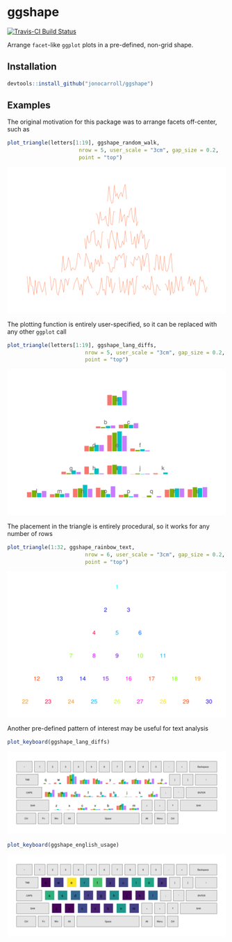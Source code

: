 # ggshape

[![Travis-CI Build Status](https://travis-ci.org/jonocarroll/ggshape.svg?branch=master)](https://travis-ci.org/jonocarroll/ggshape)

Arrange `facet`-like `ggplot` plots in a pre-defined, non-grid shape.

## Installation

``` r
devtools::install_github("jonocarroll/ggshape")
```

## Examples

The original motivation for this package was to arrange facets off-center, such as

``` r
plot_triangle(letters[1:19], ggshape_random_walk,
                       nrow = 5, user_scale = "3cm", gap_size = 0.2,
                       point = "top")
```
![](man/figures/random_triangle_up.png)

The plotting function is entirely user-specified, so it can be replaced with any other `ggplot` call

``` r
plot_triangle(letters[1:19], ggshape_lang_diffs,
                         nrow = 5, user_scale = "3cm", gap_size = 0.2,
                         point = "top")
```
![](man/figures/languages_triangle_up.png)

The placement in the triangle is entirely procedural, so it works for any number of rows

``` r
plot_triangle(1:32, ggshape_rainbow_text,
                         nrow = 6, user_scale = "3cm", gap_size = 0.2,
                         point = "top")
```
![](man/figures/rainbow_nums_triangle_up_32.png)

Another pre-defined pattern of interest may be useful for text analysis

``` r
plot_keyboard(ggshape_lang_diffs)
```
![](man/figures/languages.png)

``` r
plot_keyboard(ggshape_english_usage)
```
![](man/figures/english.png)
